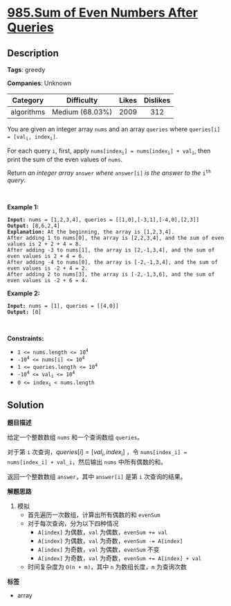 # [985.Sum of Even Numbers After Queries](https://leetcode.com/problems/sum-of-even-numbers-after-queries/description/)

## Description

**Tags**: greedy

**Companies**: Unknown

|  Category  |   Difficulty    | Likes | Dislikes |
| :--------: | :-------------: | :---: | :------: |
| algorithms | Medium (68.03%) | 2009  |   312    |

<p>You are given an integer array <code>nums</code> and an array <code>queries</code> where <code>queries[i] = [val<sub>i</sub>, index<sub>i</sub>]</code>.</p>
<p>For each query <code>i</code>, first, apply <code>nums[index<sub>i</sub>] = nums[index<sub>i</sub>] + val<sub>i</sub></code>, then print the sum of the even values of <code>nums</code>.</p>
<p>Return <em>an integer array </em><code>answer</code><em> where </em><code>answer[i]</code><em> is the answer to the </em><code>i<sup>th</sup></code><em> query</em>.</p>
<p>&nbsp;</p>
<p><strong class="example">Example 1:</strong></p>
<pre><code><strong>Input:</strong> nums = [1,2,3,4], queries = [[1,0],[-3,1],[-4,0],[2,3]]
<strong>Output:</strong> [8,6,2,4]
<strong>Explanation:</strong> At the beginning, the array is [1,2,3,4].
After adding 1 to nums[0], the array is [2,2,3,4], and the sum of even values is 2 + 2 + 4 = 8.
After adding -3 to nums[1], the array is [2,-1,3,4], and the sum of even values is 2 + 4 = 6.
After adding -4 to nums[0], the array is [-2,-1,3,4], and the sum of even values is -2 + 4 = 2.
After adding 2 to nums[3], the array is [-2,-1,3,6], and the sum of even values is -2 + 6 = 4.</code></pre>
<p><strong class="example">Example 2:</strong></p>
<pre><code><strong>Input:</strong> nums = [1], queries = [[4,0]]
<strong>Output:</strong> [0]</code></pre>
<p>&nbsp;</p>
<p><strong>Constraints:</strong></p>
<ul>
  <li><code>1 &lt;= nums.length &lt;= 10<sup>4</sup></code></li>
  <li><code>-10<sup>4</sup> &lt;= nums[i] &lt;= 10<sup>4</sup></code></li>
  <li><code>1 &lt;= queries.length &lt;= 10<sup>4</sup></code></li>
  <li><code>-10<sup>4</sup> &lt;= val<sub>i</sub> &lt;= 10<sup>4</sup></code></li>
  <li><code>0 &lt;= index<sub>i</sub> &lt; nums.length</code></li>
</ul>

## Solution

**题目描述**

给定一个整数数组 `nums` 和一个查询数组 `queries`。

对于第 `i` 次查询，$queries[i] = [val_i, index_i]$ ，令 `nums[index_i] = nums[index_i] + val_i`，然后输出 `nums` 中所有偶数的和。

返回一个整数数组 `answer`，其中 `answer[i]` 是第 `i` 次查询的结果。

**解题思路**

1. 模拟
   - 首先遍历一次数组，计算出所有偶数的和 `evenSum`
   - 对于每次查询，分为以下四种情况
     - `A[index]` 为偶数，`val` 为偶数，`evenSum += val`
     - `A[index]` 为偶数，`val` 为奇数，`evenSum -= A[index]`
     - `A[index]` 为奇数，`val` 为偶数，`evenSum` 不变
     - `A[index]` 为奇数，`val` 为奇数，`evenSum += A[index] + val`
   - 时间复杂度为 `O(n + m)`，其中 `n` 为数组长度，`m` 为查询次数

**标签**

- array
